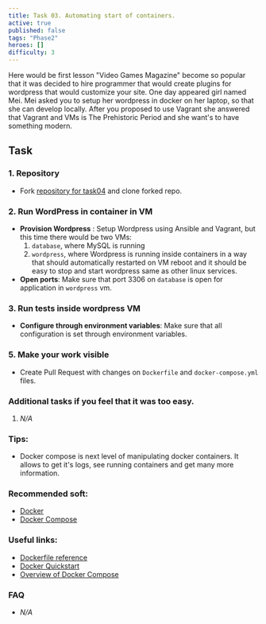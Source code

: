 ```yaml
---
title: Task 03. Automating start of containers.
active: true
published: false
tags: "Phase2"
heroes: []
difficulty: 3
---
```



Here would be first lesson
"Video Games Magazine" become so popular that it was decided to hire programmer that would create plugins for wordpress that would customize your site. One day appeared girl named Mei. Mei asked you to setup her wordpress in docker on her laptop, so that she can develop locally. After you proposed to use Vagrant she answered that Vagrant and VMs is The Prehistoric Period and she want's to have something modern.

<!--more-->

## Task

### 1. Repository

* Fork [repository for task04](https://github.com/learningdevops-makvaz-com/phase02_task04) and clone forked repo.

### 2. Run WordPress in container in VM

* **Provision Wordpress** : Setup Wordpress using Ansible and Vagrant, but this time there would be two VMs:
  1. `database`, where MySQL is running
  2. `wordpress`, where Wordpress is running inside containers in a way that should automatically restarted on VM reboot and it should be easy to stop and start wordpress same as other linux services.
* **Open ports**: Make sure that port 3306 on `database` is open for application in `wordpress` vm. 

### 3. Run tests inside wordpress VM

* **Configure through environment variables**: Make sure that all configuration is set through environment variables.

### 5. Make your work visible

* Create Pull Request with changes on `Dockerfile` and `docker-compose.yml` files.


### Additional tasks if you feel that it was too easy.

1. *N/A*

### Tips:

* Docker compose is next level of manipulating docker containers. It allows to get it's logs, see running containers and get many more information.

### Recommended soft:

* [Docker](https://www.docker.com/)
* [Docker Compose](https://docs.docker.com/compose/install/)

### Useful links:

* [Dockerfile reference](https://docs.docker.com/engine/reference/builder/)
* [Docker Quickstart](https://docs.docker.com/get-started/)
* [Overview of Docker Compose](https://docs.docker.com/compose/)

### FAQ

* *N/A*
